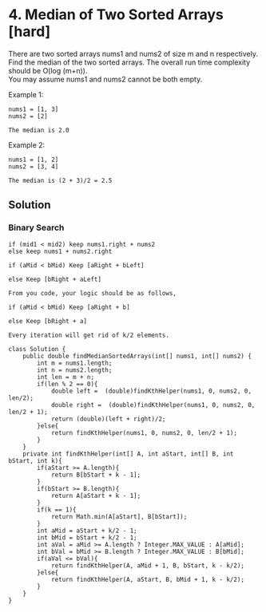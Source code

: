 # 4. Median of Two Sorted Arrays [hard]     
There are two sorted arrays nums1 and nums2 of size m and n respectively.      
Find the median of the two sorted arrays. The overall run time complexity should be O(log (m+n)).       
You may assume nums1 and nums2 cannot be both empty.       

Example 1:     
```
nums1 = [1, 3]
nums2 = [2]

The median is 2.0
```

Example 2:
```
nums1 = [1, 2]
nums2 = [3, 4]

The median is (2 + 3)/2 = 2.5
```

## Solution     
### Binary Search     
```
if (mid1 < mid2) keep nums1.right + nums2
else keep nums1 + nums2.right
```
```
if (aMid < bMid) Keep [aRight + bLeft]

else Keep [bRight + aLeft]

From you code, your logic should be as follows,

if (aMid < bMid) Keep [aRight + b]

else Keep [bRight + a]

Every iteration will get rid of k/2 elements.
```

```
class Solution {
    public double findMedianSortedArrays(int[] nums1, int[] nums2) {
        int m = nums1.length;
        int n = nums2.length;
        int len = m + n;
        if(len % 2 == 0){
            double left =  (double)findKthHelper(nums1, 0, nums2, 0, len/2);
            double right =  (double)findKthHelper(nums1, 0, nums2, 0, len/2 + 1);
            return (double)(left + right)/2;
        }else{
            return findKthHelper(nums1, 0, nums2, 0, len/2 + 1);
        }
    }
    private int findKthHelper(int[] A, int aStart, int[] B, int bStart, int k){
        if(aStart >= A.length){
            return B[bStart + k - 1];
        }
        if(bStart >= B.length){
            return A[aStart + k - 1];
        }
        if(k == 1){
            return Math.min(A[aStart], B[bStart]);
        }
        int aMid = aStart + k/2 - 1;
        int bMid = bStart + k/2 - 1;
        int aVal = aMid >= A.length ? Integer.MAX_VALUE : A[aMid];
        int bVal = bMid >= B.length ? Integer.MAX_VALUE : B[bMid];
        if(aVal <= bVal){
            return findKthHelper(A, aMid + 1, B, bStart, k - k/2);
        }else{
            return findKthHelper(A, aStart, B, bMid + 1, k - k/2);
        }
    }
}
```









